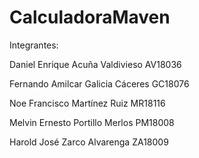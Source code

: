 # CalculadoraMaven

Integrantes:

Daniel Enrique Acuña Valdivieso AV18036

Fernando Amilcar Galicia Cáceres GC18076

Noe Francisco Martínez Ruiz MR18116

Melvin Ernesto Portillo Merlos PM18008

Harold José Zarco Alvarenga ZA18009

